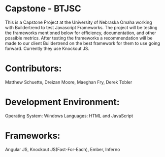 # Capstone - BTJSC
This is a Capstone Project at the University of Nebraska Omaha working with Buildertrend to test Javascript Frameworks.
The project will be testing the frameworks mentioned below for efficiency, documentation, and other possible metrics.
After testing the frameworks a recommendation will be made to our client Buildertrend on the best framework for them to use going forward. Currently they use Knockout JS.

# Contributors: 
Matthew Schuette, Dreizan Moore, Maeghan Fry, Derek Tobler

# Development Environment:
Operating System: Windows
Languages: HTML and JavaScript

# Frameworks:
Angular JS, Knockout JS(Fast-For-Each), Ember, Inferno
